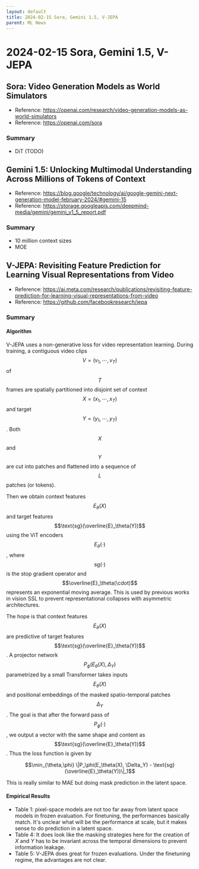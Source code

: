 ```yaml
---
layout: default
title: 2024-02-15 Sora, Gemini 1.5, V-JEPA
parent: ML News
---
```

# 2024-02-15 Sora, Gemini 1.5, V-JEPA

## Sora: Video Generation Models as World Simulators
- Reference: <a href="https://openai.com/research/video-generation-models-as-world-simulators">https://openai.com/research/video-generation-models-as-world-simulators</a>
- Reference: <a href="https://openai.com/sora">https://openai.com/sora</a>

### Summary
- DiT (TODO)


## Gemini 1.5: Unlocking Multimodal Understanding Across Millions of Tokens of Context
- Reference: <a href="https://blog.google/technology/ai/google-gemini-next-generation-model-february-2024/#gemini-15">https://blog.google/technology/ai/google-gemini-next-generation-model-february-2024/#gemini-15</a>
- Reference: <a href="https://storage.googleapis.com/deepmind-media/gemini/gemini_v1_5_report.pdf">https://storage.googleapis.com/deepmind-media/gemini/gemini_v1_5_report.pdf</a>


### Summary
- 10 million context sizes
- MOE




## V-JEPA: Revisiting Feature Prediction for Learning Visual Representations from Video
- Reference: <a href="https://ai.meta.com/research/publications/revisiting-feature-prediction-for-learning-visual-representations-from-video">https://ai.meta.com/research/publications/revisiting-feature-prediction-for-learning-visual-representations-from-video</a>
- Reference: <a href="https://github.com/facebookresearch/jepa">https://github.com/facebookresearch/jepa</a>

### Summary
#### Algorithm
V-JEPA uses a non-generative loss for video representation learning. During training, a contiguous video clips $$V=(v_1,\cdots,v_T)$$ of $$T$$ frames are spatially partitioned into disjoint set of context $$X=(x_1,\cdots,x_T)$$ and target $$Y=(y_1,\cdots,y_T)$$. Both $$X$$ and $$Y$$ are cut into patches and flattened into a sequence of $$L$$ patches (or tokens). 

Then we obtain context features $$E_\theta(X)$$ and target features $$\text{sg}(\overline{E}_\theta(Y))$$ using the ViT encoders $$E_\theta(\cdot)$$, where $$\text{sg}(\cdot)$$ is the stop gradient operator and $$\overline{E}_\theta(\cdot)$$ represents an exponential moving average. This is used by previous works in vision SSL to prevent representational collapses with asymmetric architectures. 

The hope is that context features $$E_\theta(X)$$ are predictive of target features $$\text{sg}(\overline{E}_\theta(Y))$$. A projector network $$P_\phi(E_\theta(X), \Delta_Y)$$ parametrized by a small Transformer takes inputs $$E_\theta(X)$$ and positional embeddings of the masked spatio-temporal patches $$\Delta_Y$$. The goal is that after the forward pass of $$P_\phi(\cdot)$$, we output a vector with the same shape and content as $$\text{sg}(\overline{E}_\theta(Y))$$. Thus the loss function is given by

$$\min_{\theta,\phi} \|P_\phi(E_\theta(X), \Delta_Y) - \text{sg}(\overline{E}_\theta(Y))\|_1$$

This is really similar to MAE but doing mask prediction in the latent space.

#### Empirical Results
- Table 1: pixel-space models are not too far away from latent space models in frozen evaluation. For finetuning, the performances basically match. It's unclear what will be the performance at scale, but it makes sense to do prediction in a latent space.
- Table 4: It does look like the masking strategies here for the creation of $X$ and $Y$ has to be invariant across the temporal dimensions to prevent information leakage.
- Table 5: V-JEPA does great for frozen evaluations. Under the finetuning regime, the advantages are not clear. 

